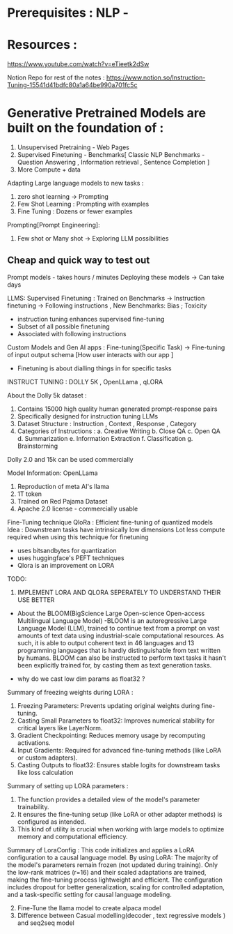 # Prerequisites : NLP -
# Resources : 
https://www.youtube.com/watch?v=eTieetk2dSw

Notion Repo for rest of the notes : https://www.notion.so/Instruction-Tuning-15541d41bdfc80a1a64be990a701fc5c

# Generative Pretrained Models are built on the foundation of :
1. Unsupervised Pretraining - Web Pages 
2. Supervised Finetuning - Benchmarks[ Classic NLP Benchmarks - Question Answering , Information retrieval , Sentence Completion ]
3. More Compute + data

Adapting Large language models to new tasks :
1. zero shot learning -> Prompting 
2. Few Shot Learning : Prompting with examples
3. Fine Tuning : Dozens or fewer examples 


Prompting[Prompt Engineering]:
1. Few shot or Many shot -> Exploring LLM possibilities 
## Cheap and quick way to test out 
Prompt models - takes hours / minutes 
Deploying these models -> Can take days

LLMS:
Supervised Finetuning : Trained on Benchmarks -> Instruction finetuning -> Following instructions , New Benchmarks: Bias ; Toxicity
- instruction tuning enhances supervised fine-tuning
- Subset of all possible finetuning
- Associated with following instructions 



Custom Models and Gen AI apps : Fine-tuning(Specific Task) -> Fine-tuning of input output schema [How user interacts with our app ]  
- Finetuning is about dialling things in for specific tasks 


INSTRUCT TUNING : 
DOLLY 5K , OpenLLama , qLORA 

About the Dolly 5k dataset :
1. Contains 15000 high quality human generated prompt-response pairs
2. Specifically designed for instruction tuning LLMs 
3. Dataset Structure : Instruction , Context , Response , Category
4. Categories of Instructions :
a. Creative Writing 
b. Close QA
c. Open QA 
d. Summarization 
e. Information Extraction 
f. Classification
g. Brainstorming 

Dolly 2.0 and 15k can be used commercially 

Model Information: OpenLLama 
1. Reproduction of meta AI's llama 
2. 1T token 
3. Trained on Red Pajama Dataset 
4. Apache 2.0 license - commercially usable 

Fine-Tuning technique
QloRa : Efficient fine-tuning of quantized models 
Idea : Downstream tasks have intrinsically low dimensions
Lot less compute required when using this technique for finetuning 
- uses bitsandbytes for quantization
- uses huggingface's PEFT techniques 
- Qlora is an improvement on LORA 



TODO:
1. IMPLEMENT LORA AND QLORA SEPERATELY TO UNDERSTAND THEIR USE BETTER 
- About the BLOOM(BigScience Large Open-science Open-access Multilingual Language Model) 
-BLOOM is an autoregressive Large Language Model (LLM), trained to continue text from a prompt on vast amounts of text data using industrial-scale computational resources. As such, it is able to output coherent text in 46 languages and 13 programming languages that is hardly distinguishable from text written by humans. BLOOM can also be instructed to perform text tasks it hasn't been explicitly trained for, by casting them as text generation tasks.

- why do we cast low dim params as float32 ? 

Summary of freezing weights during LORA : 
1. Freezing Parameters: Prevents updating original weights during fine-tuning.
2. Casting Small Parameters to float32: Improves numerical stability for critical layers like LayerNorm.
3. Gradient Checkpointing: Reduces memory usage by recomputing activations.
4. Input Gradients: Required for advanced fine-tuning methods (like LoRA or custom adapters).
5. Casting Outputs to float32: Ensures stable logits for downstream tasks like loss calculation


Summary of setting up LORA parameters :
1. The function provides a detailed view of the model's parameter trainability.
2. It ensures the fine-tuning setup (like LoRA or other adapter methods) is configured as intended.
3. This kind of utility is crucial when working with large models to optimize memory and computational efficiency.

Summary of LoraConfig :
This code initializes and applies a LoRA configuration to a causal language model.
By using LoRA:
The majority of the model's parameters remain frozen (not updated during training).
Only the low-rank matrices (r=16) and their scaled adaptations are trained, making the fine-tuning process lightweight and efficient.
The configuration includes dropout for better generalization, scaling for controlled adaptation, and a task-specific setting for causal language modeling.

2. Fine-Tune the llama model to create alpaca model 
3. Difference between Casual modelling(decoder , text regressive models ) and seq2seq model